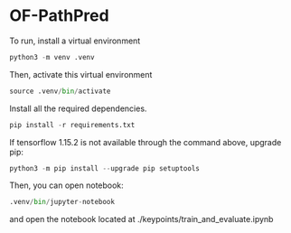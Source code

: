 # OF-PathPred

To run, install a virtual environment
```Python
python3 -m venv .venv
```

Then, activate this virtual environment
```Python
source .venv/bin/activate
```

Install all the required dependencies. 
```Python
pip install -r requirements.txt
```

If tensorflow 1.15.2 is not available through the command above, upgrade pip:
```Python
python3 -m pip install --upgrade pip setuptools
```
Then, you can open notebook:
```Python
.venv/bin/jupyter-notebook
```

and open the notebook located at ./keypoints/train_and_evaluate.ipynb
